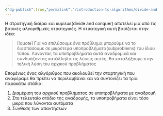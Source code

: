 ```yaml
---
{"dg-publish":true,"permalink":"/introduction-to-algorithms/divide-and-conquer/diairei-kai-kyrieye-divide-and-conquer/","created":"2025-03-30T02:17:49.535+02:00","updated":"2025-03-31T15:24:28.027+03:00"}
---
```



Η στρατηγική διαίρει και κυρίευε(divide and conquer) αποτελεί μια από τις βασικές αλγοριθμικές στρατηγικές. Η στρατηγική αυτή βασίζεται στην ιδέα:

> [!quote] Για να επιλύσουμε ένα πρόβλημα μπορούμε να το διασπάσουμε σε μικρότερα υποπροβλήματα(subproblems) του ίδιου τύπου. Λύνοντας τα υποπροβλήματα αυτά αναδρομικά και συνδυάζοντας κατάλληλα τις λύσεις αυτές, θα καταλήξουμε στην τελική λύση του αρχικού προβλήματος

Επομένως ένας αλγόριθμος που ακολουθεί την σταρτηγική που αναφέραμε θα πρέπει να περιλαμβάνει και να συντονίζει τα τρία παρακάτω στάδια:

1. Διαμέριση του αρχικού προβλήματος σε υποπροβλήματα με αναδρομή
2. Στο τελευταίο στάδιο της αναδρομής, τα υποπροβήματα είναι τόσο μικρά που λύνονται αυτόματα
3. Σύνθεση των απαντήσεων 










